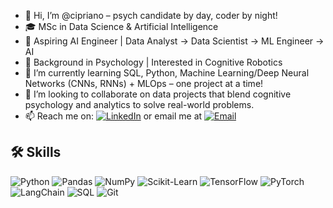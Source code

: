 - 👋 Hi, I’m @cipriano – psych candidate by day, coder by night!
- 🎓 MSc in Data Science & Artificial Intelligence
- 🚀 Aspiring AI Engineer | Data Analyst → Data Scientist → ML Engineer → AI
- 🧠 Background in Psychology | Interested in Cognitive Robotics
- 🌱 I’m currently learning SQL, Python, Machine Learning/Deep Neural Networks (CNNs, RNNs) + MLOps – one project at a time!
- 🤝 I’m looking to collaborate on data projects that blend cognitive psychology and analytics to solve real-world problems.
- 📫 Reach me on: [![LinkedIn](https://img.shields.io/badge/LinkedIn-blue?style=flat&logo=linkedin)](https://www.linkedin.com/in/cipriano-sebastiao) or email me at [![Email](https://img.shields.io/badge/Email-grey?style=flat&logo=gmail)](mailto:ciprianogertrudes@gmail.com) 

## 🛠️ Skills
![Python](https://img.shields.io/badge/Python-3776AB?style=flat&logo=python&logoColor=white)
![Pandas](https://img.shields.io/badge/Pandas-150458?style=flat&logo=pandas)
![NumPy](https://img.shields.io/badge/NumPy-013243?style=flat&logo=numpy&logoColor=white)
![Scikit-Learn](https://img.shields.io/badge/Scikit--Learn-F7931E?style=flat&logo=scikit-learn)
![TensorFlow](https://img.shields.io/badge/TensorFlow-FF6F00?style=flat&logo=tensorflow)
![PyTorch](https://img.shields.io/badge/PyTorch-EE4C2C?style=flat&logo=pytorch&logoColor=white)
![LangChain](https://img.shields.io/badge/LangChain-000000?style=flat&logo=langchain&logoColor=white)
![SQL](https://img.shields.io/badge/SQL-4479A1?style=flat&logo=postgresql&logoColor=white)
![Git](https://img.shields.io/badge/Git-F05032?style=flat&logo=git&logoColor=white)

<!---
cipriano-sebastiao/cipriano-sebastiao is a ✨ special ✨ repository because its `README.md` (this file) appears on your GitHub profile.
You can click the Preview link to take a look at your changes.
--->
